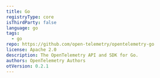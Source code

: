 ```yaml
---
title: Go
registryType: core
isThirdParty: false
language: go
tags:
  - go
repo: https://github.com/open-telemetry/opentelemetry-go
license: Apache 2.0
description: The OpenTelemetry API and SDK for Go.
authors: OpenTelemetry Authors
otVersion: 0.2.1
---
```

